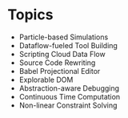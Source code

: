 # Topics

- Particle-based Simulations
- Dataflow-fueled Tool Building
- Scripting Cloud Data Flow
- Source Code Rewriting
- Babel Projectional Editor
- Explorable DOM
- Abstraction-aware Debugging
- Continuous Time Computation
- Non-linear Constraint Solving
